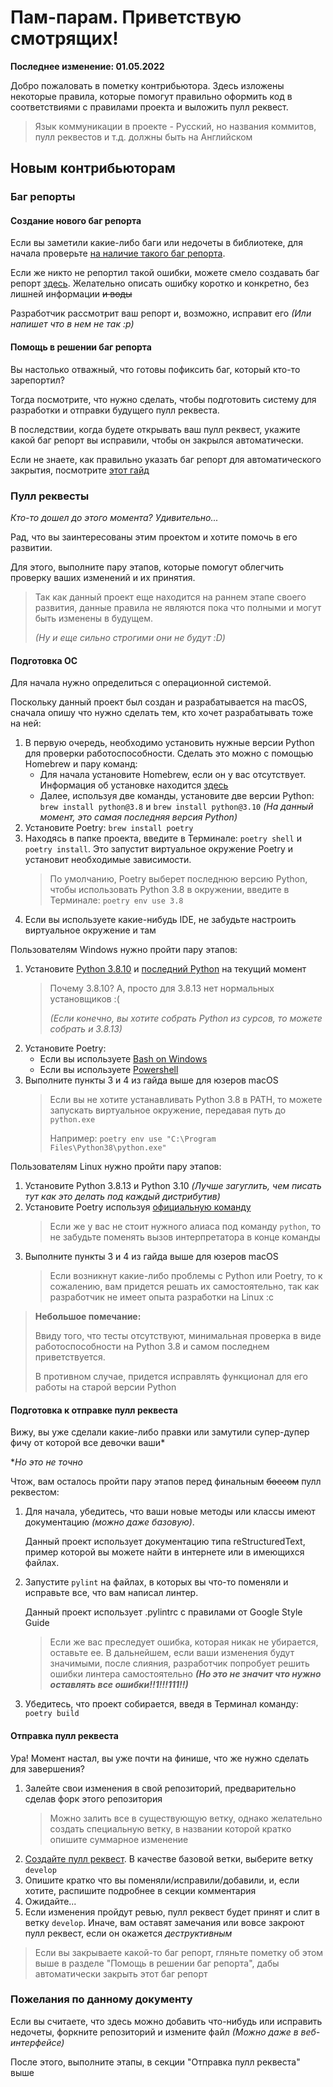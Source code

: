 # Пам-парам. Приветствую смотрящих!

**Последнее изменение: 01.05.2022**

Добро пожаловать в пометку контрибьютора.
Здесь изложены некоторые правила, которые помогут правильно оформить код в соответствиями с правилами проекта
и выложить пулл реквест.

> Язык коммуникации в проекте - Русский,
> но названия коммитов, пулл реквестов и т.д. должны быть на Английском

## Новым контрибьюторам

### Баг репорты

#### Создание нового баг репорта

Если вы заметили какие-либо баги или недочеты в библиотеке,
для начала проверьте [на наличие такого баг репорта](https://github.com/SecondThundeR/shikithon/issues).

Если же никто не репортил такой ошибки, можете смело создавать баг репорт [здесь](https://github.com/SecondThundeR/shikithon/issues/new).
Желательно описать ошибку коротко и конкретно, без лишней информации ~~и воды~~

Разработчик рассмотрит ваш репорт и, возможно, исправит его _(Или напишет что в нем не так :p)_

#### Помощь в решении баг репорта

Вы настолько отважный, что готовы пофиксить баг, который кто-то зарепортил?

Тогда посмотрите, что нужно сделать, чтобы подготовить систему для разработки и отправки будущего пулл реквеста.

В последствии, когда будете открывать ваш пулл реквест, укажите какой баг репорт вы исправили, чтобы он закрылся автоматически.

Если не знаете, как правильно указать баг репорт для автоматического закрытия, посмотрите [этот гайд](https://docs.github.com/en/issues/tracking-your-work-with-issues/linking-a-pull-request-to-an-issue)

### Пулл реквесты

_Кто-то дошел до этого момента? Удивительно..._

Рад, что вы заинтересованы этим проектом и хотите помочь в его развитии.

Для этого, выполните пару этапов, которые помогут облегчить проверку ваших изменений и их принятия.

> Так как данный проект еще находится на раннем этапе своего развития,
> данные правила не являются пока что полными и могут быть изменены в будущем.
> 
> _(Ну и еще сильно строгими они не будут :D)_

#### Подготовка ОС

Для начала нужно определиться с операционной системой.

Поскольку данный проект был создан и разрабатывается на macOS, сначала опишу что нужно сделать тем, кто хочет разрабатывать тоже на ней:

1. В первую очередь, необходимо установить нужные версии Python для проверки работоспособности.
Сделать это можно с помощью Homebrew и пару команд:
   - Для начала установите Homebrew, если он у вас отсутствует. Информация об установке находится [здесь](https://brew.sh/index_ru)
   - Далее, используя две команды, установите две версии Python: ```brew install python@3.8``` и ```brew install python@3.10``` _(На данный момент, это самая последняя версия Python)_
2. Установите Poetry: ```brew install poetry```
3. Находясь в папке проекта, введите в Терминале: ```poetry shell``` и ```poetry install```. Это запустит виртуальное окружение Poetry и установит необходимые зависимости.
    > По умолчанию, Poetry выберет последнюю версию Python, чтобы использовать Python 3.8 в окружении, введите в Терминале: ```poetry env use 3.8```
4. Если вы используете какие-нибудь IDE, не забудьте настроить виртуальное окружение и там

Пользователям Windows нужно пройти пару этапов:
1. Установите [Python 3.8.10](https://www.python.org/downloads/release/python-3810/) и [последний Python](https://www.python.org/downloads/) на текущий момент
   > Почему 3.8.10? А, просто для 3.8.13 нет нормальных установщиков :(
   >
   > _(Если конечно, вы хотите собрать Python из сурсов, то можете собрать и 3.8.13)_
2. Установите Poetry:
    - Если вы используете [Bash on Windows](https://python-poetry.org/docs/#osx--linux--bashonwindows-install-instructions)
    - Если вы используете [Powershell](https://python-poetry.org/docs/#windows-powershell-install-instructions)
3. Выполните пункты 3 и 4 из гайда выше для юзеров macOS
   > Если вы не хотите устанавливать Python 3.8 в PATH, то можете запускать виртуальное окружение, передавая путь до ```python.exe```
   >
   > Например: ```poetry env use "C:\Program Files\Python38\python.exe"```

Пользователям Linux нужно пройти пару этапов:
1. Установите Python 3.8.13 и Python 3.10
_(Лучше загуглить, чем писать тут как это делать под каждый дистрибутив)_
2. Установите Poetry используя [официальную команду](https://python-poetry.org/docs/#osx--linux--bashonwindows-install-instructions)
   > Если же у вас не стоит нужного алиаса под команду ```python```, то не забудьте поменять вызов интерпретатора в конце команды
3. Выполните пункты 3 и 4 из гайда выше для юзеров macOS
   > Если возникнут какие-либо проблемы с Python или Poetry, то к сожалению, вам придется решать их самостоятельно, так как разработчик не имеет опыта разработки на Linux :c

> **Небольшое помечание:**
>
> Ввиду того, что тесты отсутствуют, минимальная проверка в виде работоспособности на Python 3.8 и самом последнем приветствуется.
> 
> В противном случае, придется исправлять функционал для его работы на старой версии Python

#### Подготовка к отправке пулл реквеста

Вижу, вы уже сделали какие-либо правки или замутили супер-дупер фичу от которой все девочки ваши*

*_Но это не точно_

Чтож, вам осталось пройти пару этапов перед финальным ~~боссом~~ пулл реквестом:
1. Для начала, убедитесь, что ваши новые методы или классы имеют документацию _(можно даже базовую)_. 

    Данный проект использует документацию типа reStructuredText, пример которой вы можете найти в интернете или в имеющихся файлах.
2. Запустите `pylint` на файлах, в которых вы что-то поменяли и исправьте все, что вам написал линтер.

    Данный проект использует .pylintrc с правилами от Google Style Guide
    > Если же вас преследует ошибка, которая никак не убирается, оставьте ее.
    > В дальнейшем, если ваши изменения будут значимыми, после слияния, разработчик попробует решить ошибки линтера самостоятельно
    > _**(Но это не значит что нужно оставлять все ошибки!!1!!!111!!)**_
3. Убедитесь, что проект собирается, введя в Терминал команду: ```poetry build```

#### Отправка пулл реквеста

Ура! Момент настал, вы уже почти на финише, что же нужно сделать для завершения?

1. Залейте свои изменения в свой репозиторий, предварительно сделав форк этого репозитория
    > Можно залить все в существующую ветку, однако желательно создать специальную ветку, 
   > в названии которой кратко опишите суммарное изменение
2. [Создайте пулл реквест](https://github.com/SecondThundeR/shikithon/compare). В качестве базовой ветки, выберите ветку `develop`
3. Опишите кратко что вы поменяли/исправили/добавили, и, если хотите, распишите подробнее в секции комментария
4. Ожидайте...
5. Если изменения пройдут ревью, пулл реквест будет принят и слит в ветку `develop`. Иначе, вам оставят замечания или вовсе закроют пулл реквест, если он окажется _деструктивным_

> Если вы закрываете какой-то баг репорт, гляньте пометку об этом выше в разделе "Помощь в решении баг репорта", дабы автоматически закрыть этот баг репорт

### Пожелания по данному документу

Если вы считаете, что здесь можно добавить что-нибудь или исправить недочеты, форкните репозиторий и измените файл _(Можно даже в веб-интерфейсе)_

После этого, выполните этапы, в секции "Отправка пулл реквеста" выше
